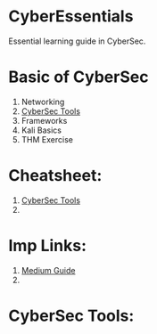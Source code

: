 # CyberEssentials
Essential learning guide in CyberSec.

# Basic of CyberSec
1. Networking
2. [CyberSec Tools]()
3. Frameworks
4. Kali Basics
5. THM Exercise


# Cheatsheet:
1. [CyberSec Tools](https://github.com/The-Art-of-Hacking/h4cker/tree/master/cheat_sheets)
2. 


# Imp Links:
1. [Medium Guide](https://n3nu.medium.com/oscp-the-official-guide-c461f5e025bb)
2. 


# CyberSec Tools:
